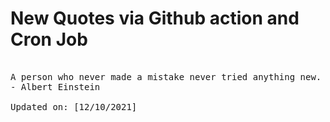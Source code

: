# New Quotes via Github action and Cron Job

<pre>
<!-- #quote -->
A person who never made a mistake never tried anything new.
- Albert Einstein

Updated on: [12/10/2021]
<!-- #quoteEnd -->
</pre>
